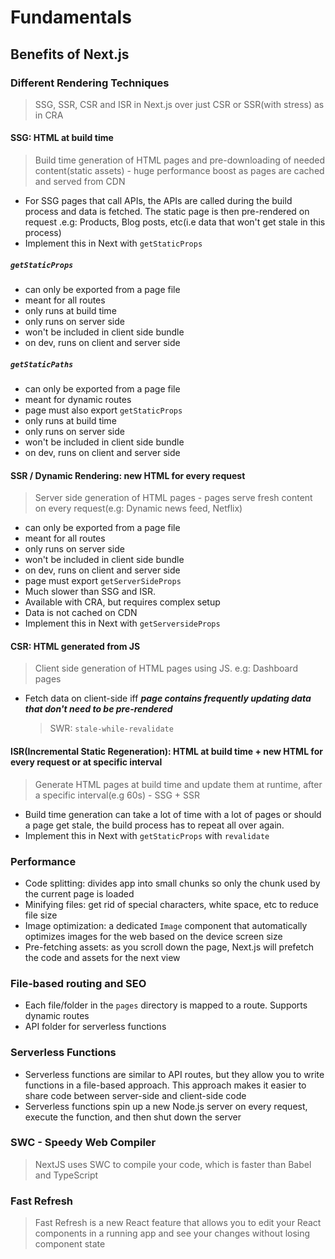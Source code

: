 # Fundamentals

## Benefits of Next.js

### Different Rendering Techniques

> SSG, SSR, CSR and ISR in Next.js over just CSR or SSR(with stress) as in CRA

#### SSG: HTML at build time

> Build time generation of HTML pages and pre-downloading of needed content(static assets) - huge performance boost as pages are cached and served from CDN

- For SSG pages that call APIs, the APIs are called during the build process and data is fetched. The static page is then pre-rendered on request .e.g: Products, Blog posts, etc(i.e data that won't get stale in this process)
- Implement this in Next with `getStaticProps`

##### `getStaticProps`

- can only be exported from a page file
- meant for all routes
- only runs at build time
- only runs on server side
- won't be included in client side bundle
- on dev, runs on client and server side

##### `getStaticPaths`

- can only be exported from a page file
- meant for dynamic routes
- page must also export `getStaticProps`
- only runs at build time
- only runs on server side
- won't be included in client side bundle
- on dev, runs on client and server side

#### SSR / Dynamic Rendering: new HTML for every request

> Server side generation of HTML pages - pages serve fresh content on every request(e.g: Dynamic news feed, Netflix)

- can only be exported from a page file
- meant for all routes
- only runs on server side
- won't be included in client side bundle
- on dev, runs on client and server side
- page must export `getServerSideProps`
- Much slower than SSG and ISR.
- Available with CRA, but requires complex setup
- Data is not cached on CDN
- Implement this in Next with `getServersideProps`

#### CSR: HTML generated from JS

> Client side generation of HTML pages using JS. e.g: Dashboard pages

- Fetch data on client-side iff **_page contains frequently updating data that don't need to be pre-rendered_**

  > SWR: `stale-while-revalidate`

#### ISR(Incremental Static Regeneration): HTML at build time + new HTML for every request or at specific interval

> Generate HTML pages at build time and update them at runtime, after a specific interval(e.g 60s) - SSG + SSR

- Build time generation can take a lot of time with a lot of pages or should a page get stale, the build process has to repeat all over again.
- Implement this in Next with `getStaticProps` with `revalidate`

### Performance

- Code splitting: divides app into small chunks so only the chunk used by the current page is loaded
- Minifying files: get rid of special characters, white space, etc to reduce file size
- Image optimization: a dedicated `Image` component that automatically optimizes images for the web based on the device screen size
- Pre-fetching assets: as you scroll down the page, Next.js will prefetch the code and assets for the next view

### File-based routing and SEO

- Each file/folder in the `pages` directory is mapped to a route. Supports dynamic routes
- API folder for serverless functions

### Serverless Functions

- Serverless functions are similar to API routes, but they allow you to write functions in a file-based approach. This approach makes it easier to share code between server-side and client-side code
- Serverless functions spin up a new Node.js server on every request, execute the function, and then shut down the server

### SWC - Speedy Web Compiler

> NextJS uses SWC to compile your code, which is faster than Babel and TypeScript

### Fast Refresh

> Fast Refresh is a new React feature that allows you to edit your React components in a running app and see your changes without losing component state
